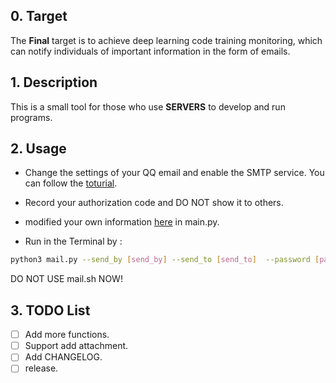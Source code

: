 <!--
 * @Descripttion: your project
 * @version: 1.0
 * @Author: JiangFeng
 * @Date: 2023-06-05 14:00:07
 * @LastEditors: JiangFeng
 * @LastEditTime: 2023-06-06 20:32:03
-->

## 0. Target
The **Final** target is to achieve deep learning code training monitoring, which can notify individuals of important information in the form of emails.

## 1. Description
This is a small tool for those who use **SERVERS** to develop and run programs.

## 2. Usage

- Change the settings of your QQ email and enable the SMTP service. You can follow the [toturial](www.cnblogs.com/kimsbo/p/10671851.html).

- Record your authorization code and DO NOT show it to others.

- modified your own information [here](https://github.com/fengjiang5/mail_message/blob/af6ebd1b40f0b3241e098e364ff5e23e9a15fbe0/mail.py#LL16C1-L18C29) in main.py.

- Run in the Terminal by :

```bash
python3 mail.py --send_by [send_by] --send_to [send_to]  --password [password] --subject [subject] --message [message]
```
<!-- - or modify the message in mail.sh and run :
```bash
bash ./email.sh
``` -->
DO NOT USE mail.sh NOW!

## 3. TODO List

- [ ] Add more functions.
- [ ] Support add attachment.
- [ ] Add CHANGELOG.
- [ ] release.